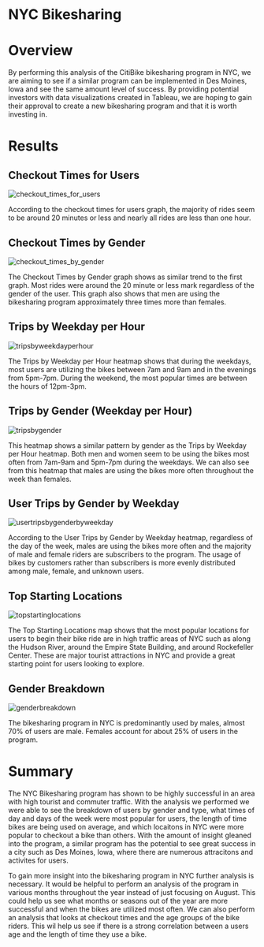 # NYC Bikesharing
# Overview
By performing this analysis of the CitiBike bikesharing program in NYC, we are aiming to see if a similar program can be implemented in Des Moines, Iowa and see the same amount level of success. By providing potential investors with data visualizations created in Tableau, we are hoping to gain their approval to create a new bikesharing program and that it is worth investing in. 

# Results
## Checkout Times for Users
![checkout_times_for_users](https://github.com/aarce21/bikesharing/blob/main/images/checkout_times_for_users.PNG)

According to the checkout times for users graph, the majority of rides seem to be around 20 minutes or less and nearly all rides are less than one hour. 


## Checkout Times by Gender
![checkout_times_by_gender](https://github.com/aarce21/bikesharing/blob/main/images/checkout_times_by_gender.PNG)

The Checkout Times by Gender graph shows as similar trend to the first graph. Most rides were around the 20 minute or less mark regardless of the gender of the user. This graph also shows that men are using the bikesharing program approximately three times more than females. 


## Trips by Weekday per Hour
![tripsbyweekdayperhour](https://github.com/aarce21/bikesharing/blob/main/images/tripsbyweekdayperhour.PNG)

The Trips by Weekday per Hour heatmap shows that during the weekdays, most users are utilizing the bikes between 7am and 9am and in the evenings from 5pm-7pm. During the weekend, the most popular times are between the hours of 12pm-3pm. 


## Trips by Gender (Weekday per Hour)
![tripsbygender](https://github.com/aarce21/bikesharing/blob/main/images/tripsbygender.PNG)

This heatmap shows a similar pattern by gender as the Trips by Weekday per Hour heatmap. Both men and women seem to be using the bikes most often from 7am-9am and 5pm-7pm during the weekdays. We can also see from this heatmap that males are using the bikes more often throughout the week than females. 


## User Trips by Gender by Weekday
![usertripsbygenderbyweekday](https://github.com/aarce21/bikesharing/blob/main/images/usertripsbygenderbyweekday.PNG)

According to the User Trips by Gender by Weekday heatmap, regardless of the day of the week, males are using the bikes more often and the majority of male and female riders are subscribers to the program. The usage of bikes by customers rather than subscribers is more evenly distributed among male, female, and unknown users. 


## Top Starting Locations
![topstartinglocations](https://github.com/aarce21/bikesharing/blob/main/images/topstartinglocations.PNG)

The Top Starting Locations map shows that the most popular locations for users to begin their bike ride are in high traffic areas of NYC such as along the Hudson River, around the Empire State Building, and around Rockefeller Center. These are major tourist attractions in NYC and provide a great starting point for users looking to explore. 


## Gender Breakdown
![genderbreakdown](https://github.com/aarce21/bikesharing/blob/main/images/genderbreakdown.PNG)

The bikesharing program in NYC is predominantly used by males, almost 70% of users are male. Females account for about 25% of users in the program. 

# Summary
The NYC Bikesharing program has shown to be highly successful in an area with high tourist and commuter traffic. With the analysis we performed we were able to see the breakdown of users by gender and type, what times of day and days of the week were most popular for users, the length of time bikes are being used on average, and which locaitons in NYC were more popular to checkout a bike than others. With the amount of insight gleaned into the program, a similar program has the potential to see great success in a city such as Des Moines, Iowa, where there are numerous attracitons and activites for users. 

To gain more insight into the bikesharing program in NYC further analysis is necessary. It would be helpful to perform an analysis of the program in various months throughout the year instead of just focusing on August. This could help us see what months or seasons out of the year are more successful and when the bikes are utilized most often. We can also perform an analysis that looks at checkout times and the age groups of the bike riders. This wil help us see if there is a strong correlation between a users age and the length of time they use a bike. 
